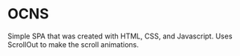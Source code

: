 # OCNS
Simple SPA that was created with HTML, CSS, and Javascript. Uses ScrollOut to make the scroll animations.
